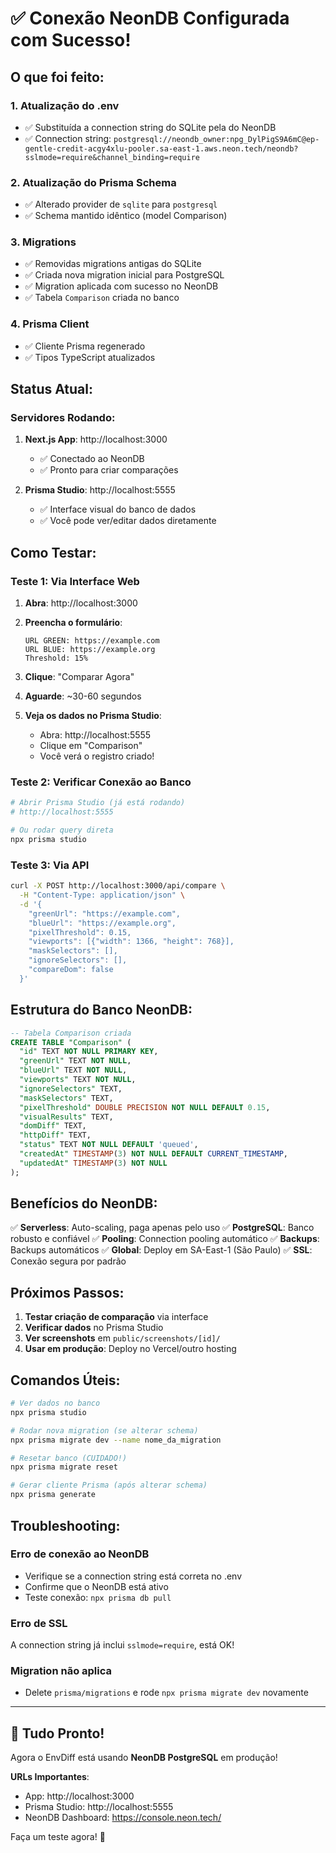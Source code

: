 # ✅ Conexão NeonDB Configurada com Sucesso!

## O que foi feito:

### 1. Atualização do .env
- ✅ Substituída a connection string do SQLite pela do NeonDB
- ✅ Connection string: `postgresql://neondb_owner:npg_DylPigS9A6mC@ep-gentle-credit-acgy4xlu-pooler.sa-east-1.aws.neon.tech/neondb?sslmode=require&channel_binding=require`

### 2. Atualização do Prisma Schema
- ✅ Alterado provider de `sqlite` para `postgresql`
- ✅ Schema mantido idêntico (model Comparison)

### 3. Migrations
- ✅ Removidas migrations antigas do SQLite
- ✅ Criada nova migration inicial para PostgreSQL
- ✅ Migration aplicada com sucesso no NeonDB
- ✅ Tabela `Comparison` criada no banco

### 4. Prisma Client
- ✅ Cliente Prisma regenerado
- ✅ Tipos TypeScript atualizados

## Status Atual:

### Servidores Rodando:

1. **Next.js App**: http://localhost:3000
   - ✅ Conectado ao NeonDB
   - ✅ Pronto para criar comparações

2. **Prisma Studio**: http://localhost:5555
   - ✅ Interface visual do banco de dados
   - ✅ Você pode ver/editar dados diretamente

## Como Testar:

### Teste 1: Via Interface Web

1. **Abra**: http://localhost:3000

2. **Preencha o formulário**:
   ```
   URL GREEN: https://example.com
   URL BLUE: https://example.org
   Threshold: 15%
   ```

3. **Clique**: "Comparar Agora"

4. **Aguarde**: ~30-60 segundos

5. **Veja os dados no Prisma Studio**:
   - Abra: http://localhost:5555
   - Clique em "Comparison"
   - Você verá o registro criado!

### Teste 2: Verificar Conexão ao Banco

```bash
# Abrir Prisma Studio (já está rodando)
# http://localhost:5555

# Ou rodar query direta
npx prisma studio
```

### Teste 3: Via API

```bash
curl -X POST http://localhost:3000/api/compare \
  -H "Content-Type: application/json" \
  -d '{
    "greenUrl": "https://example.com",
    "blueUrl": "https://example.org",
    "pixelThreshold": 0.15,
    "viewports": [{"width": 1366, "height": 768}],
    "maskSelectors": [],
    "ignoreSelectors": [],
    "compareDom": false
  }'
```

## Estrutura do Banco NeonDB:

```sql
-- Tabela Comparison criada
CREATE TABLE "Comparison" (
  "id" TEXT NOT NULL PRIMARY KEY,
  "greenUrl" TEXT NOT NULL,
  "blueUrl" TEXT NOT NULL,
  "viewports" TEXT NOT NULL,
  "ignoreSelectors" TEXT,
  "maskSelectors" TEXT,
  "pixelThreshold" DOUBLE PRECISION NOT NULL DEFAULT 0.15,
  "visualResults" TEXT,
  "domDiff" TEXT,
  "httpDiff" TEXT,
  "status" TEXT NOT NULL DEFAULT 'queued',
  "createdAt" TIMESTAMP(3) NOT NULL DEFAULT CURRENT_TIMESTAMP,
  "updatedAt" TIMESTAMP(3) NOT NULL
);
```

## Benefícios do NeonDB:

✅ **Serverless**: Auto-scaling, paga apenas pelo uso
✅ **PostgreSQL**: Banco robusto e confiável
✅ **Pooling**: Connection pooling automático
✅ **Backups**: Backups automáticos
✅ **Global**: Deploy em SA-East-1 (São Paulo)
✅ **SSL**: Conexão segura por padrão

## Próximos Passos:

1. **Testar criação de comparação** via interface
2. **Verificar dados** no Prisma Studio
3. **Ver screenshots** em `public/screenshots/[id]/`
4. **Usar em produção**: Deploy no Vercel/outro hosting

## Comandos Úteis:

```bash
# Ver dados no banco
npx prisma studio

# Rodar nova migration (se alterar schema)
npx prisma migrate dev --name nome_da_migration

# Resetar banco (CUIDADO!)
npx prisma migrate reset

# Gerar cliente Prisma (após alterar schema)
npx prisma generate
```

## Troubleshooting:

### Erro de conexão ao NeonDB
- Verifique se a connection string está correta no .env
- Confirme que o NeonDB está ativo
- Teste conexão: `npx prisma db pull`

### Erro de SSL
A connection string já inclui `sslmode=require`, está OK!

### Migration não aplica
- Delete `prisma/migrations` e rode `npx prisma migrate dev` novamente

---

## 🎉 Tudo Pronto!

Agora o EnvDiff está usando **NeonDB PostgreSQL** em produção!

**URLs Importantes**:
- App: http://localhost:3000
- Prisma Studio: http://localhost:5555
- NeonDB Dashboard: https://console.neon.tech/

Faça um teste agora! 🚀
